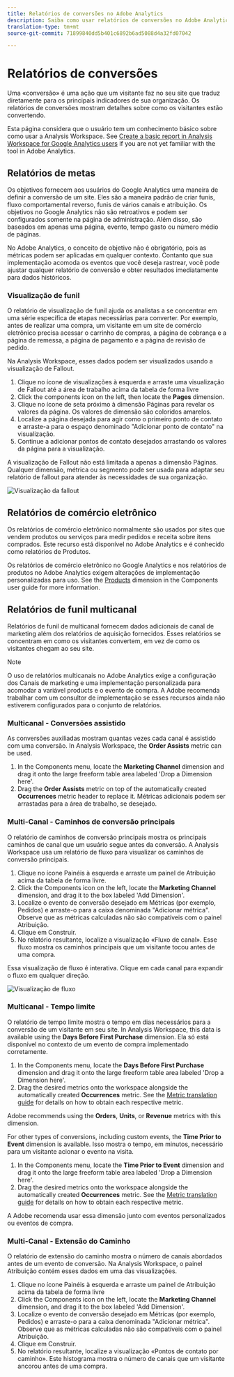 ```yaml
---
title: Relatórios de conversões no Adobe Analytics
description: Saiba como usar relatórios de conversões no Adobe Analytics.
translation-type: tm+mt
source-git-commit: 71899840dd5b401c6892b6ad5088d4a32fd07042

---
```



# Relatórios de conversões

Uma «conversão» é uma ação que um visitante faz no seu site que traduz diretamente para os principais indicadores de sua organização. Os relatórios de conversões mostram detalhes sobre como os visitantes estão convertendo.

Esta página considera que o usuário tem um conhecimento básico sobre como usar a Analysis Workspace. See [Create a basic report in Analysis Workspace for Google Analytics users](create-report.md) if you are not yet familiar with the tool in Adobe Analytics.

## Relatórios de metas

Os objetivos fornecem aos usuários do Google Analytics uma maneira de definir a conversão de um site. Eles são a maneira padrão de criar funis, fluxo comportamental reverso, funis de vários canais e atribuição. Os objetivos no Google Analytics não são retroativos e podem ser configurados somente na página de administração. Além disso, são baseados em apenas uma página, evento, tempo gasto ou número médio de páginas.

No Adobe Analytics, o conceito de objetivo não é obrigatório, pois as métricas podem ser aplicadas em qualquer contexto. Contanto que sua implementação acomoda os eventos que você deseja rastrear, você pode ajustar qualquer relatório de conversão e obter resultados imediatamente para dados históricos.

### Visualização de funil

O relatório de visualização de funil ajuda os analistas a se concentrar em uma série específica de etapas necessárias para converter. Por exemplo, antes de realizar uma compra, um visitante em um site de comércio eletrônico precisa acessar o carrinho de compras, a página de cobrança e a página de remessa, a página de pagamento e a página de revisão de pedido.

Na Analysis Workspace, esses dados podem ser visualizados usando a visualização de Fallout.

1. Clique no ícone de visualizações à esquerda e arraste uma visualização de Fallout até a área de trabalho acima da tabela de forma livre
2. Click the components icon on the left, then locate the **Pages** dimension.
3. Clique no ícone de seta próximo à dimensão Páginas para revelar os valores da página. Os valores de dimensão são coloridos amarelos.
4. Localize a página desejada para agir como o primeiro ponto de contato e arraste-a para o espaço denominado "Adicionar ponto de contato" na visualização.
5. Continue a adicionar pontos de contato desejados arrastando os valores da página para a visualização.

A visualização de Fallout não está limitada a apenas a dimensão Páginas. Qualquer dimensão, métrica ou segmento pode ser usada para adaptar seu relatório de fallout para atender às necessidades de sua organização.

![Visualização da fallout](../assets/fallout.png)

## Relatórios de comércio eletrônico

Os relatórios de comércio eletrônico normalmente são usados por sites que vendem produtos ou serviços para medir pedidos e receita sobre itens comprados. Este recurso está disponível no Adobe Analytics e é conhecido como relatórios de Produtos.

Os relatórios de comércio eletrônico no Google Analytics e nos relatórios de produtos no Adobe Analytics exigem alterações de implementação personalizadas para uso. See the [Products](../../../components/c-variables/dimensionslist/reports-products.md) dimension in the Components user guide for more information.

## Relatórios de funil multicanal

Relatórios de funil de multicanal fornecem dados adicionais de canal de marketing além dos relatórios de aquisição fornecidos. Esses relatórios se concentram em como os visitantes convertem, em vez de como os visitantes chegam ao seu site.

> [!NOTE]
>
> O uso de relatórios multicanais no Adobe Analytics exige a configuração dos Canais de marketing e uma implementação personalizada para acomodar a variável products e o evento de compra. A Adobe recomenda trabalhar com um consultor de implementação se esses recursos ainda não estiverem configurados para o conjunto de relatórios.

### Multicanal - Conversões assistido

As conversões auxiliadas mostram quantas vezes cada canal é assistido com uma conversão. In Analysis Workspace, the **Order Assists** metric can be used.

1. In the Components menu, locate the **Marketing Channel** dimension and drag it onto the large freeform table area labeled 'Drop a Dimension here'.
2. Drag the **Order Assists** metric on top of the automatically created **Occurrences** metric header to replace it. Métricas adicionais podem ser arrastadas para a área de trabalho, se desejado.

### Multi-Canal - Caminhos de conversão principais

O relatório de caminhos de conversão principais mostra os principais caminhos de canal que um usuário segue antes da conversão. A Analysis Workspace usa um relatório de fluxo para visualizar os caminhos de conversão principais.

1. Clique no ícone Painéis à esquerda e arraste um painel de Atribuição acima da tabela de forma livre.
2. Click the Components icon on the left, locate the **Marketing Channel** dimension, and drag it to the box labeled 'Add Dimension'.
3. Localize o evento de conversão desejado em Métricas (por exemplo, Pedidos) e arraste-o para a caixa denominada "Adicionar métrica". Observe que as métricas calculadas não são compatíveis com o painel Atribuição.
4. Clique em Construir.
5. No relatório resultante, localize a visualização «Fluxo de canal». Esse fluxo mostra os caminhos principais que um visitante tocou antes de uma compra.

Essa visualização de fluxo é interativa. Clique em cada canal para expandir o fluxo em qualquer direção.

![Visualização de fluxo](../assets/flow.png)

### Multicanal - Tempo limite

O relatório de tempo limite mostra o tempo em dias necessários para a conversão de um visitante em seu site. In Analysis Workspace, this data is available using the **Days Before First Purchase** dimension. Ela só está disponível no contexto de um evento de compra implementado corretamente.

1. In the Components menu, locate the **Days Before First Purchase** dimension and drag it onto the large freeform table area labeled 'Drop a Dimension here'.
2. Drag the desired metrics onto the workspace alongside the automatically created **Occurrences** metric. See the [Metric translation guide](common-metrics.md) for details on how to obtain each respective metric.

Adobe recommends using the **Orders**, **Units**, or **Revenue** metrics with this dimension.

For other types of conversions, including custom events, the **Time Prior to Event** dimension is available. Isso mostra o tempo, em minutos, necessário para um visitante acionar o evento na visita.

1. In the Components menu, locate the **Time Prior to Event** dimension and drag it onto the large freeform table area labeled 'Drop a Dimension here'.
2. Drag the desired metrics onto the workspace alongside the automatically created **Occurrences** metric. See the [Metric translation guide](common-metrics.md) for details on how to obtain each respective metric.

A Adobe recomenda usar essa dimensão junto com eventos personalizados ou eventos de compra.

### Multi-Canal - Extensão do Caminho

O relatório de extensão do caminho mostra o número de canais abordados antes de um evento de conversão. Na Analysis Workspace, o painel Atribuição contém esses dados em uma das visualizações.

1. Clique no ícone Painéis à esquerda e arraste um painel de Atribuição acima da tabela de forma livre
2. Click the Components icon on the left, locate the **Marketing Channel** dimension, and drag it to the box labeled 'Add Dimension'.
3. Localize o evento de conversão desejado em Métricas (por exemplo, Pedidos) e arraste-o para a caixa denominada "Adicionar métrica". Observe que as métricas calculadas não são compatíveis com o painel Atribuição.
4. Clique em Construir.
5. No relatório resultante, localize a visualização «Pontos de contato por caminho». Este histograma mostra o número de canais que um visitante ancorou antes de uma compra.
